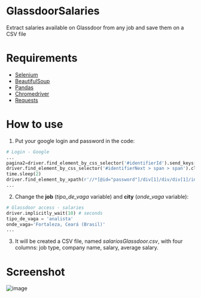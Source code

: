 # GlassdoorSalaries
Extract salaries available on Glassdoor from any job and save them on a CSV file

# Requirements
* [Selenium](https://selenium-python.readthedocs.io/)
* [BeautifulSoup](https://www.crummy.com/software/BeautifulSoup/bs4/doc/)
* [Pandas](https://pandas.pydata.org/)
* [Chromedriver](https://chromedriver.chromium.org/downloads)
* [Requests](https://requests.readthedocs.io/en/master/)

# How to use
1) Put your google login and password in the code:
```Python
# Login - Google
...
pagina2=driver.find_element_by_css_selector('#identifierId').send_keys('GMAIL EMAIL')
driver.find_element_by_css_selector('#identifierNext > span > span').click()
time.sleep(2)
driver.find_element_by_xpath(r'//*[@id="password"]/div[1]/div/div[1]/input').send_keys('GMAIL PASSWORD')
...
```

2) Change the **job** (*tipo_de_vaga* variable) and **city** (*onde_vaga* variable):
```Python
# Glassdoor access - salaries
driver.implicitly_wait(10) # seconds
tipo_de_vaga = 'analista'
onde_vaga='Fortaleza, Ceará (Brasil)'
...
```

3) It will be created a CSV file, named *salariosGlassdoor.csv*, with four columns: job type, company name, salary, average salary. 

# Screenshot

![image](https://user-images.githubusercontent.com/56649205/75986264-87a07280-5ecc-11ea-8748-c6a8a0ed7c72.png)
